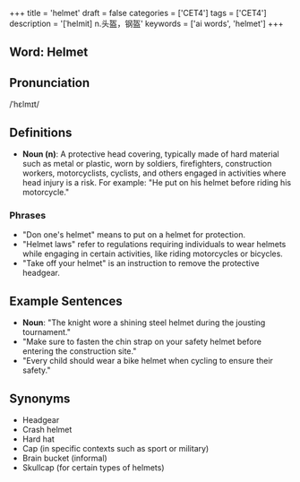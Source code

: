 +++
title = 'helmet'
draft = false
categories = ['CET4']
tags = ['CET4']
description = '[ˈhelmit] n.头盔，钢盔'
keywords = ['ai words', 'helmet']
+++

## Word: Helmet

## Pronunciation
/ˈhɛlmɪt/

## Definitions
- **Noun (n)**: A protective head covering, typically made of hard material such as metal or plastic, worn by soldiers, firefighters, construction workers, motorcyclists, cyclists, and others engaged in activities where head injury is a risk. For example: "He put on his helmet before riding his motorcycle."

### Phrases
- "Don one's helmet" means to put on a helmet for protection.
- "Helmet laws" refer to regulations requiring individuals to wear helmets while engaging in certain activities, like riding motorcycles or bicycles.
- "Take off your helmet" is an instruction to remove the protective headgear.

## Example Sentences
- **Noun**: "The knight wore a shining steel helmet during the jousting tournament."
- "Make sure to fasten the chin strap on your safety helmet before entering the construction site."
- "Every child should wear a bike helmet when cycling to ensure their safety."

## Synonyms
- Headgear
- Crash helmet
- Hard hat
- Cap (in specific contexts such as sport or military)
- Brain bucket (informal)
- Skullcap (for certain types of helmets)

